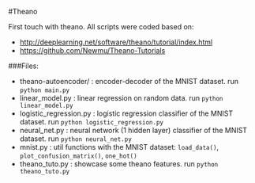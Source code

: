 #Theano

First touch with theano.
All scripts were coded based on:
- http://deeplearning.net/software/theano/tutorial/index.html
- https://github.com/Newmu/Theano-Tutorials


###Files:

- theano-autoencoder/ : encoder-decoder of the MNIST dataset.
run `python main.py`
- linear_model.py : linear regression on random data.
run `python linear_model.py`
- logistic_regression.py : logistic regression classifier of the MNIST dataset.
run `python logistic_regression.py`
- neural_net.py : neural network (1 hidden layer) classifier of the MNIST dataset.
run `python neural_net.py`
- mnist.py : util functions with the MNIST dataset: `load_data()`, `plot_confusion_matrix()`, `one_hot()`
- theano_tuto.py : showcase some theano features.
run `python theano_tuto.py`
